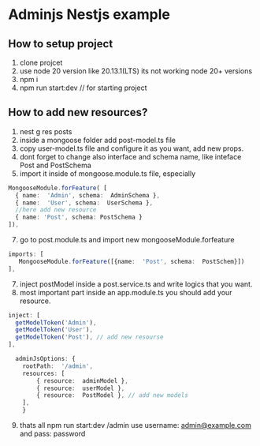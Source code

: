 # Adminjs Nestjs example

## How to setup project

 1. clone projcet
 2. use node 20 version like 20.13.1(LTS) its not working node 20+ versions
 3. npm i 
 4. npm run start:dev // for starting project

## How to add new resources?

 1. nest g res posts
 2. inside a mongoose folder add post-model.ts file
 3. copy user-model.ts file and configure it as you want, add new props.
 4. dont forget to change also interface and schema name, like inteface Post and PostSchema
 5. import it inside of mongoose.module.ts file, especially   
``` ts
MongooseModule.forFeature( [ 
  { name:  'Admin', schema:  AdminSchema },
  { name:  'User', schema:  UserSchema },
  //here add new resource
  { name: 'Post', schema: PostSchema }
]),
```
    
7. 	go to post.module.ts and import new mongooseModule.forfeature

 ``` ts
 imports: [
    MongooseModule.forFeature([{name:  'Post', schema:  PostSchem}])
 ],
```

7. inject postModel inside a post.service.ts and write logics that you want.
8. most important part inside an app.module.ts you should add your resource.
``` ts
inject: [
  getModelToken('Admin'),
  getModelToken('User'),
  getModelToken('Post'), // add new resourse
],
```


``` ts
  adminJsOptions: {
    rootPath:  '/admin',
    resources: [
	    { resource:  adminModel },
	    { resource:  userModel },
	    { resource:  PostModel }, // add new models
    ],
    }
```

9. thats all npm run start:dev /admin use username: admin@example.com and pass: password  
